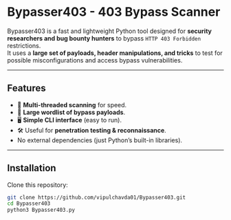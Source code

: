 # Bypasser403 - 403 Bypass Scanner

Bypasser403 is a fast and lightweight Python tool designed for **security researchers and bug bounty hunters** to bypass `HTTP 403 Forbidden` restrictions.  
It uses a **large set of payloads, header manipulations, and tricks** to test for possible misconfigurations and access bypass vulnerabilities.

---

## Features
- 🚀 **Multi-threaded scanning** for speed.
- 🔑 **Large wordlist of bypass payloads**.
- 🖥️ **Simple CLI interface** (easy to run).
- 🛠️ Useful for **penetration testing & reconnaissance**.
- No external dependencies (just Python’s built-in libraries).

---

## Installation

Clone this repository:
```bash
git clone https://github.com/vipulchavda01/Bypasser403.git
cd Bypasser403
python3 Bypasser403.py 
